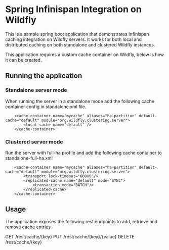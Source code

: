 # Spring Infinispan Integration on Wildfly

This is a sample spring boot application that demonstrates Infinispan caching integration on Wildfly servers.
It works for both local and distributed caching on both standalone and clustered Wildfly instances.

This application requires a custom cache container on Wildfly, below is how it can be created.

## Running the application

### Standalone server mode

When running the server in a standalone mode add the following cache container config in standalone.xml file.

<pre><code>    &lt;cache-container name="mycache" aliases="ha-partition" default-cache="default" module="org.wildfly.clustering.server"&gt;
        &lt;local-cache name="default" /&gt;
    &lt;/cache-container&gt;
</code></pre>

### Clustered server mode

Run the server with full-ha profile and add the following cache container to standalone-full-ha.xml 

<pre><code>    &lt;cache-container name="mycache" aliases="ha-partition" default-cache="default" module="org.wildfly.clustering.server"&gt;
        &lt;transport lock-timeout="60000"/&gt;
        &lt;replicated-cache name="default" mode="SYNC"&gt;
            &lt;transaction mode="BATCH"/&gt;
        &lt;/replicated-cache&gt;
    &lt;/cache-container&gt;
</code></pre>

## Usage

The application exposes the following rest endpoints to add, retrieve and remove cache entries

GET /rest/cache/{key}
PUT /rest/cache/{key}/{value}
DELETE /rest/cache/{key}